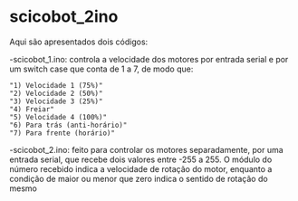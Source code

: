 # scicobot_2ino

Aqui são apresentados dois códigos: 


-scicobot_1.ino: controla a velocidade dos motores por entrada serial e por um switch case que conta de 1 a 7, de modo que:

    "1) Velocidade 1 (75%)"
    "2) Velocidade 2 (50%)"
    "3) Velocidade 3 (25%)"
    "4) Freiar"
    "5) Velocidade 4 (100%)"
    "6) Para trás (anti-horário)"
    "7) Para frente (horário)"

-scicobot_2.ino: feito para controlar os motores separadamente, por uma entrada serial, que recebe dois valores entre -255 a 255. O módulo do número recebido indica a velocidade de rotação do motor, enquanto a condição de maior ou menor que zero indica o sentido de rotação do mesmo

